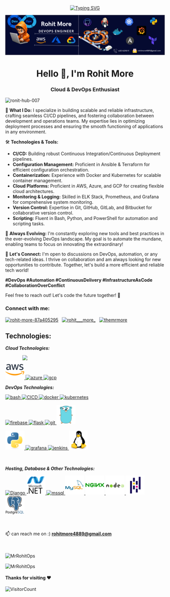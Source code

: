 <div align="center">
  <a href="https://git.io/typing-svg"><img src="https://readme-typing-svg.demolab.com?font=Fira+Code&duration=3000&pause=500&color=0A9BF7&random=false&width=435&lines=Welcome+to+my+Github..!!;hope+you+are+doing+well!;Thanks+for+vising+my+page" alt="Typing SVG" /></a>
</div>

![Banner Alt Text](https://github.com/MrRohitOps/Data/blob/c302edf3fa764bec8e2f3cc7b491c8504aac1772/RohitDevops.png)


<h1 align="center">Hello 👋, I'm Rohit More</h1>
<h3 align="center">Cloud & DevOps Enthusiast</h3>

<p align="left"> <img  width="100" height="25" src="https://komarev.com/ghpvc/?username=ronit-hub-007&label=Profile%20views&color=0e75b6&style=flat" alt="ronit-hub-007" /> </p>


🚀 **What I Do:**
I specialize in building scalable and reliable infrastructure, crafting seamless CI/CD pipelines, and fostering collaboration between development and operations teams. My expertise lies in optimizing deployment processes and ensuring the smooth functioning of applications in any environment.

🛠️ **Technologies & Tools:**
- **CI/CD:** Building robust Continuous Integration/Continuous Deployment pipelines.
- **Configuration Management:** Proficient in Ansible & Terraform for efficient configuration orchestration.
- **Containerization:** Experience with Docker and Kubernetes for scalable container management.
- **Cloud Platforms:** Proficient in AWS, Azure, and GCP for creating flexible cloud architectures.
- **Monitoring & Logging:** Skilled in ELK Stack, Prometheus, and Grafana for comprehensive system monitoring.
- **Version Control:** Expertise in Git, GitHub, GitLab, and Bitbucket for collaborative version control.
- **Scripting:** Fluent in Bash, Python, and PowerShell for automation and scripting tasks.

🌱 **Always Evolving:**
I'm constantly exploring new tools and best practices in the ever-evolving DevOps landscape. My goal is to automate the mundane, enabling teams to focus on innovating the extraordinary!

🤝 **Let's Connect:**
I'm open to discussions on DevOps, automation, or any tech-related ideas. I thrive on collaboration and am always looking for new opportunities to contribute. Together, let's build a more efficient and reliable tech world!

**#DevOps #Automation #ContinuousDelivery #InfrastructureAsCode #CollaborationOverConflict**

Feel free to reach out! Let's code the future together! 🌟

<h3 align="left">Connect with me:</h3>
<p align="left">
    <a href="https://linkedin.com/in/rohit-more-87a405295" target="blank"><img align="center"
            src="https://raw.githubusercontent.com/rahuldkjain/github-profile-readme-generator/master/src/images/icons/Social/linked-in-alt.svg"
            alt="rohit-more-87a405295" height="40" width="40" /></a>&nbsp;&nbsp;
    <a href="https://instagram.com/rohit___more_" target="blank"><img align="center"
            src="https://raw.githubusercontent.com/rahuldkjain/github-profile-readme-generator/master/src/images/icons/Social/instagram.svg"
            alt="rohit___more_" height="40" width="40" /></a>&nbsp;&nbsp;
    <a href="https://www.youtube.com/@themrmore" target="blank"><img align="center"
            src="https://raw.githubusercontent.com/rahuldkjain/github-profile-readme-generator/master/src/images/icons/Social/youtube.svg"
            alt="themrmore" height="40" width="40" /></a>&nbsp;&nbsp;
</p>

<h2 align="left">Technologies:</h2>

***Cloud Technologies:***

<img align='right'
    src="https://github.com/MrRohitOps/MrRohitOps/blob/main/assests/animation_lok6n7zb_large.gif"
    width="450">

<p align="left"> <a href="https://aws.amazon.com" target="_blank" rel="noreferrer"> <img
            src="https://raw.githubusercontent.com/devicons/devicon/master/icons/amazonwebservices/amazonwebservices-original-wordmark.svg"
            alt="aws" width="60" height="60" /> </a> <a href="https://azure.microsoft.com/en-in/" target="_blank"
        rel="noreferrer"> <img src="https://www.vectorlogo.zone/logos/microsoft_azure/microsoft_azure-icon.svg"
            alt="azure" width="60" height="60" /> </a> <a href="https://cloud.google.com" target="_blank"
        rel="noreferrer"> <img src="https://www.vectorlogo.zone/logos/google_cloud/google_cloud-icon.svg" alt="gcp"
            width="60" height="60" /> </a>

***DevOps Technologies:***
    
<a href="https://www.gnu.org/software/bash/" target="_blank" rel="noreferrer"> <img
        src="https://www.vectorlogo.zone/logos/gnu_bash/gnu_bash-icon.svg" alt="bash" width="60" height="60" /> </a>
<a href="" target="_blank" rel="noreferrer"> <img
        src="https://github.com/MrRohitOps/MrRohitOps/blob/main/assests/cicd.gif" alt="CICD" width="60" height="60" /> </a>
<a href="https://www.docker.com/" target="_blank" rel="noreferrer"> <img
        src="https://raw.githubusercontent.com/itsksaurabh/itsksaurabh/master/assets/docker.gif" alt="docker"
        width="60" height="60" /> </a>
<a href="https://kubernetes.io" target="_blank" rel="noreferrer"> <img
        src="https://github.com/MrRohitOps/MrRohitOps/blob/main/assests/k8s.gif" alt="kubernetes" width="60"
        height="60" /> </a>
<br><br>
<a href="https://www.terraform.io/" target="_blank" rel="noreferrer"> <img
        src="https://github.com/MrRohitOps/MrRohitOps/blob/main/assests/terraform.gif" alt="firebase" width="60"
        height="60" /> </a>
<a href="https://flask.palletsprojects.com/" target="_blank" rel="noreferrer"> <img
        src="https://www.vectorlogo.zone/logos/pocoo_flask/pocoo_flask-icon.svg" alt="flask" width="60"
        height="60" /> </a>
<a href="https://git-scm.com/" target="_blank" rel="noreferrer"> <img
        src="https://github.com/MrRohitOps/MrRohitOps/blob/main/assests/git.gif" alt="git" width="60" height="60" />
</a>
<a href="https://golang.org" target="_blank" rel="noreferrer"> <img
        src="https://raw.githubusercontent.com/devicons/devicon/master/icons/go/go-original.svg" alt="go" width="60"
        height="60" /> </a>
<br><br>
<a href="https://www.python.org" target="_blank" rel="noreferrer"> <img
        src="https://raw.githubusercontent.com/devicons/devicon/master/icons/python/python-original.svg"
        alt="python" width="60" height="60" /> </a>
<a href="https://grafana.com" target="_blank" rel="noreferrer"> <img
        src="https://github.com/MrRohitOps/MrRohitOps/blob/main/assests/grafana.gif" alt="grafana" width="60"
        height="60" /> </a>
<a href="https://www.jenkins.io" target="_blank" rel="noreferrer"> <img
        src="https://www.vectorlogo.zone/logos/jenkins/jenkins-icon.svg" alt="jenkins" width="60" height="60" /> </a>
<a href="https://www.linux.org/" target="_blank" rel="noreferrer"> <img
        src="https://raw.githubusercontent.com/devicons/devicon/master/icons/linux/linux-original.svg" alt="linux"
        width="60" height="60" /> </a>

<br><br>
***Hosting, Database & Other Technologies:***

<a href="https://www.djangoproject.com/" target="_blank" rel="noreferrer">
    <img src="https://static.djangoproject.com/img/logos/django-logo-negative.svg" alt="Django" width="60" height="60" />
</a>
<a href="https://dotnet.microsoft.com/" target="_blank" rel="noreferrer"> <img
        src="https://raw.githubusercontent.com/devicons/devicon/master/icons/dot-net/dot-net-original-wordmark.svg"
        alt="dotnet" width="60" height="60" /> </a>
<a href="https://www.microsoft.com/en-us/sql-server" target="_blank" rel="noreferrer"> <img
        src="https://www.svgrepo.com/show/303229/microsoft-sql-server-logo.svg" alt="mssql" width="60" height="60" />
</a>
<a href="https://www.mysql.com/" target="_blank" rel="noreferrer"> <img
        src="https://raw.githubusercontent.com/devicons/devicon/master/icons/mysql/mysql-original-wordmark.svg"
        alt="mysql" width="60" height="60" /> </a>
<a href="https://www.nginx.com" target="_blank" rel="noreferrer"> <img
        src="https://raw.githubusercontent.com/devicons/devicon/master/icons/nginx/nginx-original.svg" alt="nginx"
        width="60" height="60" /> </a>
<a href="https://nodejs.org" target="_blank" rel="noreferrer"> <img
        src="https://raw.githubusercontent.com/devicons/devicon/master/icons/nodejs/nodejs-original-wordmark.svg"
        alt="nodejs" width="60" height="60" /> </a>
<a href="https://pandas.pydata.org/" target="_blank" rel="noreferrer"> <img
        src="https://raw.githubusercontent.com/devicons/devicon/2ae2a900d2f041da66e950e4d48052658d850630/icons/pandas/pandas-original.svg"
        alt="pandas" width="60" height="60" /> </a>
<a href="https://www.postgresql.org" target="_blank" rel="noreferrer"> <img
        src="https://raw.githubusercontent.com/devicons/devicon/master/icons/postgresql/postgresql-original-wordmark.svg"
        alt="postgresql" width="60" height="60" /> </a>
<p align="left">

  <br><br>
  📫 can reach me on :) <B>rohitmore4889@gmail.com</b></p>
 <br>
<p><img align="center" src="https://github-readme-stats.vercel.app/api/top-langs?username=MrRohitOps&show_icons=true&locale=en&layout=compact" alt="MrRohitOps" /></p>
<p><img align="center" src="https://github-readme-streak-stats.herokuapp.com/?user=MrRohitOps&" alt="MrRohitOps" /></p>


#### Thanks for visiting :heart:
![VisitorCount](https://profile-counter.glitch.me/MrRohitOps/count.svg)

